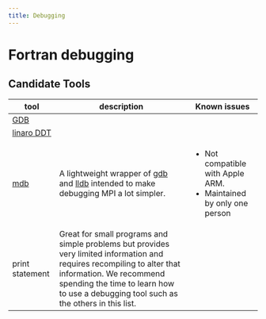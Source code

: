 ```yaml
---
title: Debugging
---
```


# Fortran debugging

## Candidate Tools

| tool | description | Known issues |
| ---- | ----------- | ------------ |
| [GDB](https://www.sourceware.org/gdb/) | | <ul></ul>  |
| [linaro DDT](https://www.linaroforge.com/linaroDdt/) | | <ul></ul>  |
| [mdb](https://github.com/TomMelt/mdb) | A lightweight wrapper of [gdb](https://www.sourceware.org/gdb/) and [lldb](https://lldb.llvm.org/) intended to make debugging MPI a lot simpler. | <ul><li>Not compatible with Apple ARM.</li><li> Maintained by only one person</li></ul> |
| print statement | Great for small programs and simple problems but provides very limited information and requires recompiling to alter that information. We recommend spending the time to learn how to use a debugging tool such as the others in this list. | <ul></ul>  |
